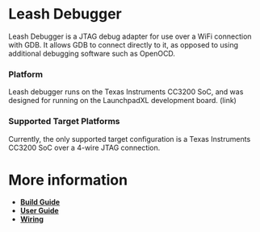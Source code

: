 # Leash Debugger

Leash Debugger is a JTAG debug adapter for use over a WiFi connection with GDB. It allows GDB to connect directly to it, as opposed to using additional debugging software such as OpenOCD.

### Platform

Leash debugger runs on the Texas Instruments CC3200 SoC, and was designed for running on the LaunchpadXL development board. (link)

### Supported Target Platforms

Currently, the only supported target configuration is a Texas Instruments CC3200 SoC over a 4-wire JTAG connection.

# More information

* [**Build Guide**](doc/Build%20Guide.md)
* [**User Guide**](doc/User%20Guide.md)
* [**Wiring**](doc/Wiring.md)



